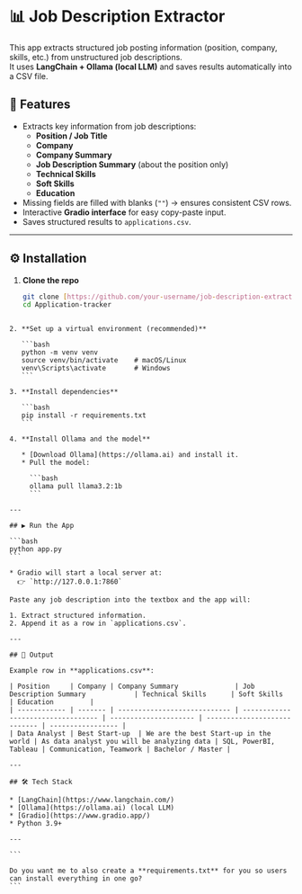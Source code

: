 
# 📊 Job Description Extractor  

This app extracts structured job posting information (position, company, skills, etc.) from unstructured job descriptions.  
It uses **LangChain + Ollama (local LLM)** and saves results automatically into a CSV file.  

## 🚀 Features  
- Extracts key information from job descriptions:  
  - **Position / Job Title**  
  - **Company**  
  - **Company Summary**  
  - **Job Description Summary** (about the position only)  
  - **Technical Skills**  
  - **Soft Skills**  
  - **Education**  
- Missing fields are filled with blanks (`""`) → ensures consistent CSV rows.  
- Interactive **Gradio interface** for easy copy-paste input.  
- Saves structured results to `applications.csv`.  

---

## ⚙️ Installation  

1. **Clone the repo**  
   ```bash
   git clone [https://github.com/your-username/job-description-extractor.git](https://github.com/JavieraAlmendrasVilla/Application-tracker.git)
   cd Application-tracker
````

2. **Set up a virtual environment (recommended)**

   ```bash
   python -m venv venv
   source venv/bin/activate    # macOS/Linux
   venv\Scripts\activate       # Windows
   ```

3. **Install dependencies**

   ```bash
   pip install -r requirements.txt
   ```

4. **Install Ollama and the model**

   * [Download Ollama](https://ollama.ai) and install it.
   * Pull the model:

     ```bash
     ollama pull llama3.2:1b
     ```

---

## ▶️ Run the App

```bash
python app.py
```

* Gradio will start a local server at:
  👉 `http://127.0.0.1:7860`

Paste any job description into the textbox and the app will:

1. Extract structured information.
2. Append it as a row in `applications.csv`.

---

## 📂 Output

Example row in **applications.csv**:

| Position     | Company | Company Summary              | Job Description Summary            | Technical Skills      | Soft Skills                  | Education         |
| ------------ | ------- | ---------------------------- | ---------------------------------- | --------------------- | ---------------------------- | ----------------- |
| Data Analyst | Best Start-up  | We are the best Start-up in the world | As data analyst you will be analyzing data | SQL, PowerBI, Tableau | Communication, Teamwork | Bachelor / Master |

---

## 🛠 Tech Stack

* [LangChain](https://www.langchain.com/)
* [Ollama](https://ollama.ai) (local LLM)
* [Gradio](https://www.gradio.app/)
* Python 3.9+

---

```

Do you want me to also create a **requirements.txt** for you so users can install everything in one go?
```
